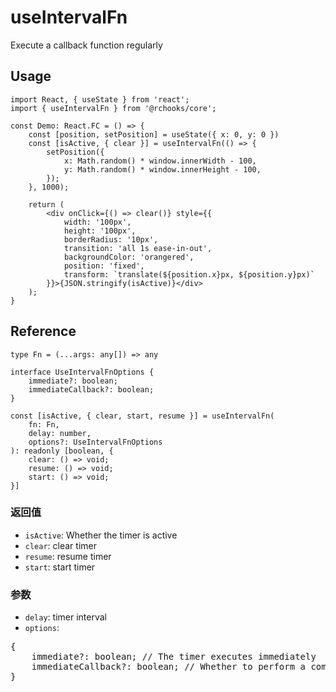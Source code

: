 # useIntervalFn

Execute a callback function regularly

## Usage

```tsx
import React, { useState } from 'react';
import { useIntervalFn } from '@rchooks/core';

const Demo: React.FC = () => {
    const [position, setPosition] = useState({ x: 0, y: 0 })
    const [isActive, { clear }] = useIntervalFn(() => {
        setPosition({
            x: Math.random() * window.innerWidth - 100,
            y: Math.random() * window.innerHeight - 100,
        });
    }, 1000);

    return (
        <div onClick={() => clear()} style={{
            width: '100px',
            height: '100px',
            borderRadius: '10px',
            transition: 'all 1s ease-in-out',
            backgroundColor: 'orangered',
            position: 'fixed',
            transform: `translate(${position.x}px, ${position.y}px)`
        }}>{JSON.stringify(isActive)}</div>
    );
}
```

## Reference
```tsx
type Fn = (...args: any[]) => any

interface UseIntervalFnOptions {
    immediate?: boolean;
    immediateCallback?: boolean;
}

const [isActive, { clear, start, resume }] = useIntervalFn(
    fn: Fn,
    delay: number,
    options?: UseIntervalFnOptions
): readonly [boolean, {
    clear: () => void;
    resume: () => void;
    start: () => void;
}]
```

### 返回值
- `isActive`: Whether the timer is active
- `clear`: clear timer
- `resume`: resume timer
- `start`: start timer

### 参数
- `delay`: timer interval
- `options`:
<div>
<pre>
{
    immediate?: boolean; // The timer executes immediately
    immediateCallback?: boolean; // Whether to perform a component update immediately when the timer starts
}
</pre>
</div>